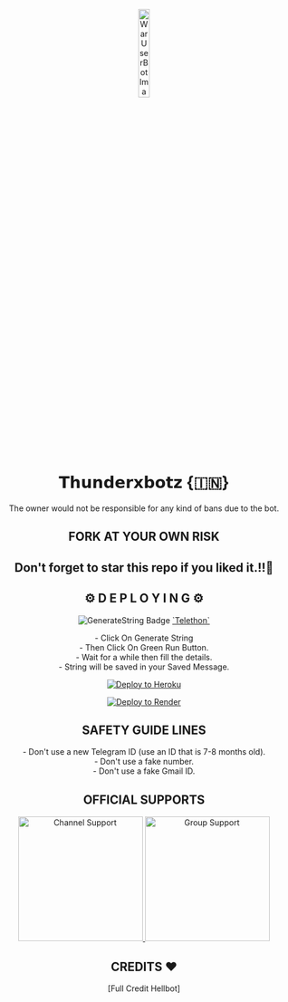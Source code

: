 <p align="center">
  <img src="[https://telegra.ph/file/7b3fe6a6a6945ab4d41da.jpg](https://telegra.ph/file/cad7038fe82e47f79c609.jpg)" width="20%" alt="WarUserBot Image">
</p>

<h1 align="center">𝗧𝗵𝘂𝗻𝗱𝗲𝗿𝘅𝗯𝗼𝘁𝘇 {🇮🇳}</h1>

<p align="center">The owner would not be responsible for any kind of bans due to the bot.</p>

<h2 align="center">FORK AT YOUR OWN RISK</h2>

<h2 align="center">Don't forget to star this repo if you liked it.!!💝</h2>

<h2 align="center">⚙️ D E P L O Y I N G ⚙️</h2>

<p align="center">
  <img src="https://img.shields.io/badge/repl.it-generateString-yellowgreen" alt="GenerateString Badge">
  <a href="https://generatestringsession.xabhish3k.repl.run" target="_blank">`Telethon`</a>
</p>

<p align="center">
  - Click On Generate String<br>
  - Then Click On Green Run Button.<br>
  - Wait for a while then fill the details.<br>
  - String will be saved in your Saved Message.
</p>

<p align="center">
  <a href="https://heroku.com/deploy" target="_blank">
    <img src="https://www.herokucdn.com/deploy/button.svg" alt="Deploy to Heroku">
  </a>
</p>

<p align="center">
  <a href="https://render.com/deploy?repo=https://github.com/MeAbhish3k/waruserbot" target="_blank">
    <img src="https://render.com/images/deploy-to-render-button.svg" alt="Deploy to Render">
  </a>
</p>

<h2 align="center">SAFETY GUIDE LINES</h2>

<p align="center">
  - Don't use a new Telegram ID (use an ID that is 7-8 months old).<br>
  - Don't use a fake number.<br>
  - Don't use a fake Gmail ID.
</p>

<h2 align="center">OFFICIAL SUPPORTS</h2>

<p align="center">
  <a href="https://t.me/waruserbot" target="_blank">
    <img src="https://img.shields.io/badge/Channel%20Support%3F-yes-green?&style=flat-square?&logo=telegram" width="220px" alt="Channel Support">
  </a>
  <a href="https://t.me/waruserbotsupport" target="_blank">
    <img src="https://img.shields.io/badge/Group%20Support%3F-yes-green?&style=flat-square?&logo=telegram" width="220px" alt="Group Support">
  </a>
</p>

<h2 align="center">CREDITS ❤️</h2>

<p align="center">
  [Full Credit Hellbot]
</p>
